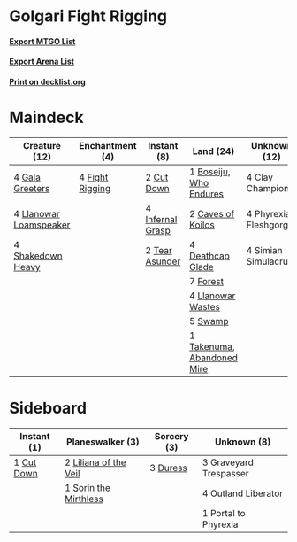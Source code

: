# Golgari Fight Rigging

#### [Export MTGO List](../collection/Golgari%20Fight%20Rigging/Golgari%20Fight%20Rigging.txt)
#### [Export Arena List](../collection/Golgari%20Fight%20Rigging/Golgari%20Fight%20Rigging_arena.txt)
#### [Print on decklist.org](http://decklist.org/?deckmain=1%09Boseiju,%20Who%20Endures%0A2%09Caves%20of%20Koilos%0A4%09Clay%20Champion%0A2%09Cut%20Down%0A4%09Deathcap%20Glade%0A4%09Fight%20Rigging%0A7%09Forest%0A4%09Gala%20Greeters%0A4%09Infernal%20Grasp%0A4%09Llanowar%20Loamspeaker%0A4%09Llanowar%20Wastes%0A4%09Phyrexian%20Fleshgorger%0A4%09Shakedown%20Heavy%0A4%09Simian%20Simulacrum%0A5%09Swamp%0A1%09Takenuma,%20Abandoned%20Mire%0A2%09Tear%20Asunder&deckside=1%09Cut%20Down%0A3%09Duress%0A3%09Graveyard%20Trespasser%0A2%09Liliana%20of%20the%20Veil%0A4%09Outland%20Liberator%0A1%09Portal%20to%20Phyrexia%0A1%09Sorin%20the%20Mirthless)
# Maindeck

|                                          Creature (12)                                          |                                     Enchantment (4)                                      |                                        Instant (8)                                        |                                              Land (24)                                              |     Unknown (12)      |
|-------------------------------------------------------------------------------------------------|------------------------------------------------------------------------------------------|-------------------------------------------------------------------------------------------|-----------------------------------------------------------------------------------------------------|-----------------------|
|4 [Gala Greeters](http://gatherer.wizards.com/Pages/Card/Details.aspx?multiverseid=555349)       |4 [Fight Rigging](http://gatherer.wizards.com/Pages/Card/Details.aspx?multiverseid=555346)|2 [Cut Down](http://gatherer.wizards.com/Pages/Card/Details.aspx?multiverseid=574569)      |1 [Boseiju, Who Endures](http://gatherer.wizards.com/Pages/Card/Details.aspx?multiverseid=548579)    |4 Clay Champion        |
|4 [Llanowar Loamspeaker](http://gatherer.wizards.com/Pages/Card/Details.aspx?multiverseid=574650)|                                                                                          |4 [Infernal Grasp](http://gatherer.wizards.com/Pages/Card/Details.aspx?multiverseid=534880)|2 [Caves of Koilos](http://gatherer.wizards.com/Pages/Card/Details.aspx?multiverseid=129497)         |4 Phyrexian Fleshgorger|
|4 [Shakedown Heavy](http://gatherer.wizards.com/Pages/Card/Details.aspx?multiverseid=555296)     |                                                                                          |2 [Tear Asunder](http://gatherer.wizards.com/Pages/Card/Details.aspx?multiverseid=574663)  |4 [Deathcap Glade](http://gatherer.wizards.com/Pages/Card/Details.aspx?multiverseid=541137)          |4 Simian Simulacrum    |
|                                                                                                 |                                                                                          |                                                                                           |7 [Forest](http://gatherer.wizards.com/Pages/Card/Details.aspx?multiverseid=439860)                  |                       |
|                                                                                                 |                                                                                          |                                                                                           |4 [Llanowar Wastes](http://gatherer.wizards.com/Pages/Card/Details.aspx?multiverseid=129627)         |                       |
|                                                                                                 |                                                                                          |                                                                                           |5 [Swamp](http://gatherer.wizards.com/Pages/Card/Details.aspx?multiverseid=439858)                   |                       |
|                                                                                                 |                                                                                          |                                                                                           |1 [Takenuma, Abandoned Mire](http://gatherer.wizards.com/Pages/Card/Details.aspx?multiverseid=548591)|                       |


# Sideboard

|                                     Instant (1)                                     |                                        Planeswalker (3)                                        |                                   Sorcery (3)                                    |     Unknown (8)      |
|-------------------------------------------------------------------------------------|------------------------------------------------------------------------------------------------|----------------------------------------------------------------------------------|----------------------|
|1 [Cut Down](http://gatherer.wizards.com/Pages/Card/Details.aspx?multiverseid=574569)|2 [Liliana of the Veil](http://gatherer.wizards.com/Pages/Card/Details.aspx?multiverseid=235597)|3 [Duress](http://gatherer.wizards.com/Pages/Card/Details.aspx?multiverseid=14557)|3 Graveyard Trespasser|
|                                                                                     |1 [Sorin the Mirthless](http://gatherer.wizards.com/Pages/Card/Details.aspx?multiverseid=540983)|                                                                                  |4 Outland Liberator   |
|                                                                                     |                                                                                                |                                                                                  |1 Portal to Phyrexia  |

